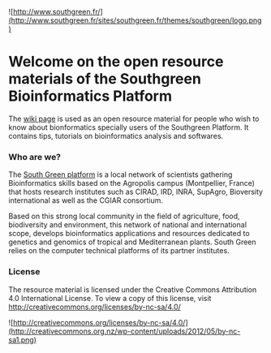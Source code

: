 ![http://www.southgreen.fr/](http://www.southgreen.fr/sites/southgreen.fr/themes/southgreen/logo.png)
# Welcome on the open resource materials of the Southgreen Bioinformatics Platform 

The [wiki page](https://github.com/SouthGreenPlatform/tutorials/wiki) is used as an open resource material for people who wish to know about bionformatics specially users of the Southgreen Platform.  It contains tips, tutorials on bioinformatics analysis and softwares.

### Who are we?

The [South Green platform](http://www.southgreen.fr/) is a local network of scientists gathering Bioinformatics skills based on the Agropolis campus (Montpellier, France) that hosts research institutes such as CIRAD, IRD, INRA, SupAgro, Bioversity international as well as the CGIAR consortium.

Based on this strong local community in the field of agriculture, food, biodiversity and environment, this network of national and international scope, develops bioinformatics applications and resources dedicated to genetics and genomics of tropical and Mediterranean plants. South Green relies on the computer technical platforms of its partner institutes.

### License
The resource material is licensed under the Creative Commons Attribution 4.0 International License. To view a copy of this license, visit http://creativecommons.org/licenses/by-nc-sa/4.0/

![http://creativecommons.org/licenses/by-nc-sa/4.0/](http://creativecommons.org.nz/wp-content/uploads/2012/05/by-nc-sa1.png)


